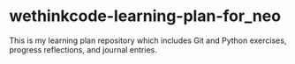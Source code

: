 # wethinkcode-learning-plan-for_neo
This is my learning plan repository which includes Git and Python exercises, progress reflections, and journal entries.
